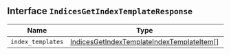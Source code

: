 ## Interface `IndicesGetIndexTemplateResponse`

| Name | Type | Description |
| - | - | - |
| `index_templates` | [IndicesGetIndexTemplateIndexTemplateItem](./IndicesGetIndexTemplateIndexTemplateItem.md)[] | &nbsp; |
